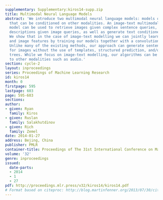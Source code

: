 ```yaml
---
supplementary: Supplementary:kiros14-supp.zip
title: Multimodal Neural Language Models
abstract: 'We introduce two multimodal neural language models: models of natural language
  that can be conditioned on other modalities. An image-text multimodal neural language
  model can be used to retrieve images given complex sentence queries, retrieve phrase
  descriptions given image queries, as well as generate text conditioned on images.
  We show that in the case of image-text modelling we can jointly learn word representations
  and image features by training our models together with a convolutional network.
  Unlike many of the existing methods, our approach can generate sentence descriptions
  for images without the use of templates, structured prediction, and/or syntactic
  trees. While we focus on image-text modelling, our algorithms can be easily applied
  to other modalities such as audio.'
section: cycle-2
layout: inproceedings
series: Proceedings of Machine Learning Research
id: kiros14
month: 0
firstpage: 595
lastpage: 603
page: 595-603
sections: 
author:
- given: Ryan
  family: Kiros
- given: Ruslan
  family: Salakhutdinov
- given: Rich
  family: Zemel
date: 2014-01-27
address: Bejing, China
publisher: PMLR
container-title: Proceedings of The 31st International Conference on Machine Learning
volume: '32'
genre: inproceedings
issued:
  date-parts:
  - 2014
  - 1
  - 27
pdf: http://proceedings.mlr.press/v32/kiros14/kiros14.pdf
# Format based on citeproc: http://blog.martinfenner.org/2013/07/30/citeproc-yaml-for-bibliographies/
---
```

